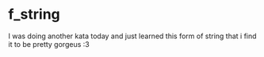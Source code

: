 # f_string
I was doing another kata today and just learned this form of string that i find it to be pretty gorgeus :3
